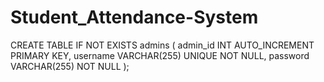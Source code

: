 # Student_Attendance-System

CREATE TABLE IF NOT EXISTS admins (
  admin_id INT AUTO_INCREMENT PRIMARY KEY,
  username VARCHAR(255) UNIQUE NOT NULL,
  password VARCHAR(255) NOT NULL
);